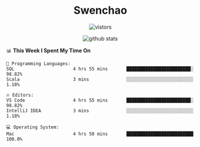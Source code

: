 <h1 align="center">Swenchao</h3>

<p align="center">
  <img src="https://visitor-badge.glitch.me/badge?page_id=Swenchao" alt="vistors" />
</p>

<p align="center">
  <img src="https://github-readme-stats.vercel.app/api?username=Swenchao&count_private=true&show_icons=true&theme=vue-dark&hide_title=true" alt="github stats" />
</p>

<!--START_SECTION:waka-->
📊 **This Week I Spent My Time On** 

```text
💬 Programming Languages: 
SQL                      4 hrs 55 mins       ████████████████████████░   98.82% 
Scala                    3 mins              ░░░░░░░░░░░░░░░░░░░░░░░░░   1.18%

🔥 Editors: 
VS Code                  4 hrs 55 mins       ████████████████████████░   98.82% 
IntelliJ IDEA            3 mins              ░░░░░░░░░░░░░░░░░░░░░░░░░   1.18%

💻 Operating System: 
Mac                      4 hrs 58 mins       █████████████████████████   100.0%

```


<!--END_SECTION:waka-->
